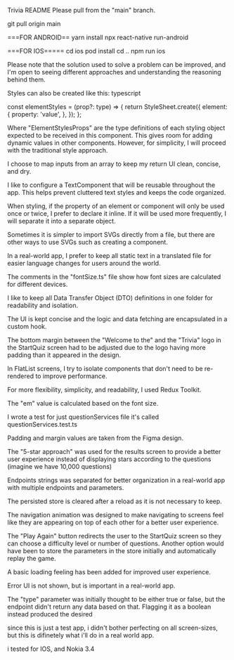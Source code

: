 Trivia README
Please pull from the "main" branch.

git pull origin main

===FOR ANDROID==
yarn install
npx react-native run-android

===FOR IOS=====
cd ios
pod install
cd ..
npm run ios

Please note that the solution used to solve a problem can be improved, and I'm open to seeing different approaches and understanding the reasoning behind them.

Styles can also be created like this:
typescript

const elementStyles = (prop?: type) => {
return StyleSheet.create<ElementStylesProps>({
element: {
property: 'value',
},
});
};

Where "ElementStylesProps" are the type definitions of each styling object expected to be received in this component. This gives room for adding dynamic values in other components. However, for simplicity, I will proceed with the traditional style approach.

I choose to map inputs from an array to keep my return UI clean, concise, and dry.

I like to configure a TextComponent that will be reusable throughout the app. This helps prevent cluttered text styles and keeps the code organized.

When styling, if the property of an element or component will only be used once or twice, I prefer to declare it inline. If it will be used more frequently, I will separate it into a separate object.

Sometimes it is simpler to import SVGs directly from a file, but there are other ways to use SVGs such as creating a component.

In a real-world app, I prefer to keep all static text in a translated file for easier language changes for users around the world.

The comments in the "fontSize.ts" file show how font sizes are calculated for different devices.

I like to keep all Data Transfer Object (DTO) definitions in one folder for readability and isolation.

The UI is kept concise and the logic and data fetching are encapsulated in a custom hook.

The bottom margin between the "Welcome to the" and the "Trivia" logo in the StartQuiz screen had to be adjusted due to the logo having more padding than it appeared in the design.

In FlatList screens, I try to isolate components that don't need to be re-rendered to improve performance.

For more flexibility, simplicity, and readability, I used Redux Toolkit.

The "em" value is calculated based on the font size.

I wrote a test for just questionServices file it's called questionServices.test.ts

Padding and margin values are taken from the Figma design.

The "5-star approach" was used for the results screen to provide a better user experience instead of displaying stars according to the questions (imagine we have 10,000 questions)

Endpoints strings was separated for better organization in a real-world app with multiple endpoints and parameters.

The persisted store is cleared after a reload as it is not necessary to keep.

The navigation animation was designed to make navigating to screens feel like they are appearing on top of each other for a better user experience.

The "Play Again" button redirects the user to the StartQuiz screen so they can choose a difficulty level or number of questions. Another option would have been to store the parameters in the store initially and automatically replay the game.

A basic loading feeling has been added for improved user experience.

Error UI is not shown, but is important in a real-world app.

The "type" parameter was initially thought to be either true or false, but the endpoint didn't return any data based on that. Flagging it as a boolean instead produced the desired

since this is just a test app, i didn't bother perfecting on all screen-sizes, but this is difinetely what i'll do in a real world app.

i tested for IOS, and Nokia 3.4
